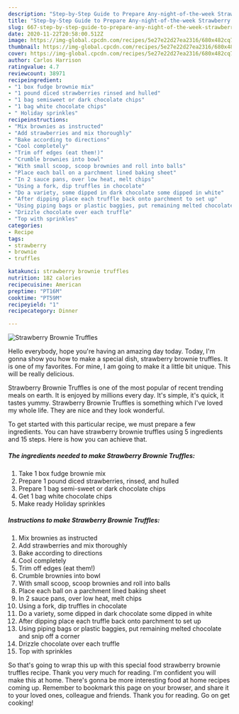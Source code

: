 ```yaml
---
description: "Step-by-Step Guide to Prepare Any-night-of-the-week Strawberry Brownie Truffles"
title: "Step-by-Step Guide to Prepare Any-night-of-the-week Strawberry Brownie Truffles"
slug: 667-step-by-step-guide-to-prepare-any-night-of-the-week-strawberry-brownie-truffles
date: 2020-11-22T20:58:00.512Z
image: https://img-global.cpcdn.com/recipes/5e27e22d27ea2316/680x482cq70/strawberry-brownie-truffles-recipe-main-photo.jpg
thumbnail: https://img-global.cpcdn.com/recipes/5e27e22d27ea2316/680x482cq70/strawberry-brownie-truffles-recipe-main-photo.jpg
cover: https://img-global.cpcdn.com/recipes/5e27e22d27ea2316/680x482cq70/strawberry-brownie-truffles-recipe-main-photo.jpg
author: Carlos Harrison
ratingvalue: 4.7
reviewcount: 38971
recipeingredient:
- "1 box fudge brownie mix"
- "1 pound diced strawberries rinsed and hulled"
- "1 bag semisweet or dark chocolate chips"
- "1 bag white chocolate chips"
- " Holiday sprinkles"
recipeinstructions:
- "Mix brownies as instructed"
- "Add strawberries and mix thoroughly"
- "Bake according to directions"
- "Cool completely"
- "Trim off edges (eat them!)"
- "Crumble brownies into bowl"
- "With small scoop, scoop brownies and roll into balls"
- "Place each ball on a parchment lined baking sheet"
- "In 2 sauce pans, over low heat, melt chips"
- "Using a fork, dip truffles in chocolate"
- "Do a variety, some dipped in dark chocolate some dipped in white"
- "After dipping place each truffle back onto parchment to set up"
- "Using piping bags or plastic baggies, put remaining melted chocolate and snip off a corner"
- "Drizzle chocolate over each truffle"
- "Top with sprinkles"
categories:
- Recipe
tags:
- strawberry
- brownie
- truffles

katakunci: strawberry brownie truffles 
nutrition: 182 calories
recipecuisine: American
preptime: "PT16M"
cooktime: "PT59M"
recipeyield: "1"
recipecategory: Dinner

---
```



![Strawberry Brownie Truffles](https://img-global.cpcdn.com/recipes/5e27e22d27ea2316/680x482cq70/strawberry-brownie-truffles-recipe-main-photo.jpg)

Hello everybody, hope you're having an amazing day today. Today, I'm gonna show you how to make a special dish, strawberry brownie truffles. It is one of my favorites. For mine, I am going to make it a little bit unique. This will be really delicious.



Strawberry Brownie Truffles is one of the most popular of recent trending meals on earth. It is enjoyed by millions every day. It's simple, it's quick, it tastes yummy. Strawberry Brownie Truffles is something which I've loved my whole life. They are nice and they look wonderful.


To get started with this particular recipe, we must prepare a few ingredients. You can have strawberry brownie truffles using 5 ingredients and 15 steps. Here is how you can achieve that.

<!--inarticleads1-->

##### The ingredients needed to make Strawberry Brownie Truffles:

1. Take 1 box fudge brownie mix
1. Prepare 1 pound diced strawberries, rinsed, and hulled
1. Prepare 1 bag semi-sweet or dark chocolate chips
1. Get 1 bag white chocolate chips
1. Make ready  Holiday sprinkles




<!--inarticleads2-->

##### Instructions to make Strawberry Brownie Truffles:

1. Mix brownies as instructed
1. Add strawberries and mix thoroughly
1. Bake according to directions
1. Cool completely
1. Trim off edges (eat them!)
1. Crumble brownies into bowl
1. With small scoop, scoop brownies and roll into balls
1. Place each ball on a parchment lined baking sheet
1. In 2 sauce pans, over low heat, melt chips
1. Using a fork, dip truffles in chocolate
1. Do a variety, some dipped in dark chocolate some dipped in white
1. After dipping place each truffle back onto parchment to set up
1. Using piping bags or plastic baggies, put remaining melted chocolate and snip off a corner
1. Drizzle chocolate over each truffle
1. Top with sprinkles




So that's going to wrap this up with this special food strawberry brownie truffles recipe. Thank you very much for reading. I'm confident you will make this at home. There's gonna be more interesting food at home recipes coming up. Remember to bookmark this page on your browser, and share it to your loved ones, colleague and friends. Thank you for reading. Go on get cooking!
